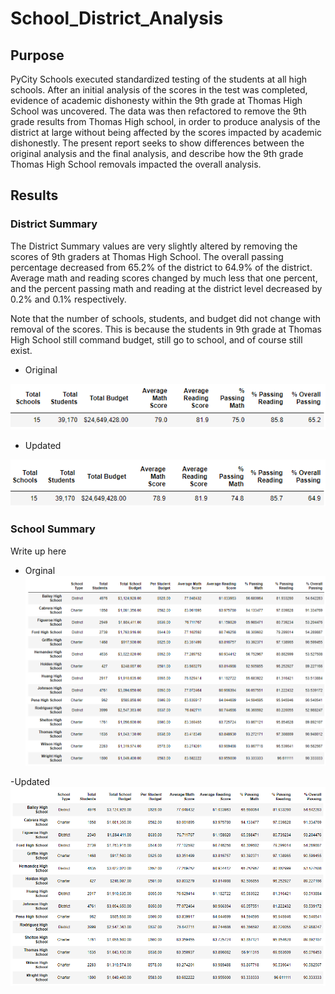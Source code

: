 # School_District_Analysis

## Purpose 

PyCity Schools executed standardized testing of the students at all high schools. After an initial analysis of the scores in the test was completed, evidence of academic dishonesty within the 9th grade at Thomas High School was uncovered. The data was then refactored to remove the 9th grade results from Thomas High school, in order to produce analysis of the district at large without being affected by the scores impacted by academic dishonestly. The present report seeks to show differences between the original analysis and the final analysis, and describe how the 9th grade Thomas High School removals impacted the overall analysis.

## Results

### District Summary

The District Summary values are very slightly altered by removing the scores of 9th graders at Thomas High School. The overall passing percentage decreased from 65.2% of the district to 64.9% of the district. Average math and reading scores changed by much less that one percent, and the percent passing math and reading at the district level decreased by 0.2% and 0.1% respectively.

Note that the number of schools, students, and budget did not change with removal of the scores. This is because the students in 9th grade at Thomas High School still command budget, still go to school, and of course still exist.

- Original 

![Original Results](https://github.com/PGrickswim/School_District_Analysis/blob/main/Resources/OriginalDistrictSummary.png)
- Updated

![Updated Results](https://github.com/PGrickswim/School_District_Analysis/blob/main/Resources/UpdatedDistrictSummary.png)

### School Summary

Write up here

- Orginal
![Original Results](https://github.com/PGrickswim/School_District_Analysis/blob/main/Resources/OriginalSchoolSummary.png)

-Updated
![Updated Results](https://github.com/PGrickswim/School_District_Analysis/blob/main/Resources/UpdatedSchoolSUmmary.png)

